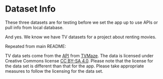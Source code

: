 # Dataset Info

These three datasets are for testing before we set the app up to use APIs or pull info from local database.

And yes. We know we have TV datasets for a project about renting movies.


Repeated from main README:

TV data sets come from the [API](https://www.tvmaze.com/api) from [TVMaze](https://www.tvmaze.com). The data is licensed under Creative Commons license [CC BY-SA 4.0](https://creativecommons.org/licenses/by-sa/4.0). Please note that the license for the data set is different than that for the app. Please take appropriate measures to follow the licensing for the data set.